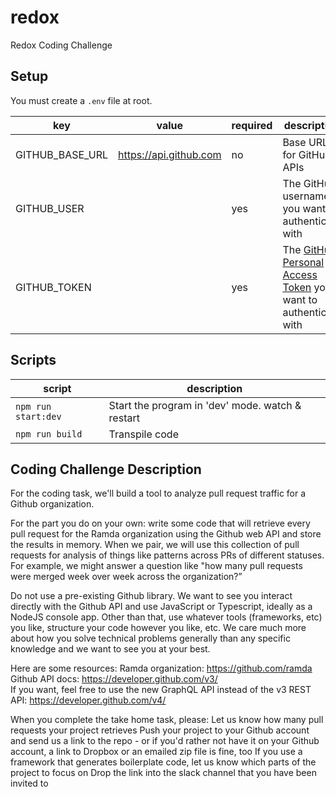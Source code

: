 # redox

Redox Coding Challenge

## Setup

You must create a `.env` file at root.

| key             | value                  | required | description                                                                                                                                                                       |
| --------------- | ---------------------- | -------- | --------------------------------------------------------------------------------------------------------------------------------------------------------------------------------- |
| GITHUB_BASE_URL | https://api.github.com | no       | Base URL for GitHub APIs                                                                                                                                                          |
| GITHUB_USER     |                        | yes      | The GitHub username you want to authenticate with                                                                                                                                 |
| GITHUB_TOKEN    |                        | yes      | The [GitHub Personal Access Token](https://docs.github.com/en/authentication/keeping-your-account-and-data-secure/creating-a-personal-access-token) you want to authenticate with |

## Scripts

| script              | description                                      |
| ------------------- | ------------------------------------------------ |
| `npm run start:dev` | Start the program in 'dev' mode. watch & restart |
| `npm run build`     | Transpile code                                   |

## Coding Challenge Description

For the coding task, we'll build a tool to analyze pull request traffic for a Github organization.

For the part you do on your own: write some code that will retrieve every pull request for the Ramda organization using the Github web API and store the results in memory. When we pair, we will use this collection of pull requests for analysis of things like patterns across PRs of different statuses. For example, we might answer a question like "how many pull requests were merged week over week across the organization?”

Do not use a pre-existing Github library. We want to see you interact directly with the Github API and use JavaScript or Typescript, ideally as a NodeJS console app. Other than that, use whatever tools (frameworks, etc) you like, structure your code however you like, etc. We care much more about how you solve technical problems generally than any specific knowledge and we want to see you at your best.

Here are some resources:
Ramda organization: https://github.com/ramda
Github API docs: https://developer.github.com/v3/  
If you want, feel free to use the new GraphQL API instead of the v3 REST API: https://developer.github.com/v4/

When you complete the take home task, please:
Let us know how many pull requests your project retrieves
Push your project to your Github account and send us a link to the repo - or if you'd rather not have it on your Github account, a link to Dropbox or an emailed zip file is fine, too
If you use a framework that generates boilerplate code, let us know which parts of the project to focus on
Drop the link into the slack channel that you have been invited to
